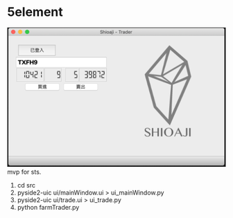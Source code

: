 # 5element
![png_title](screenshots/screenshot1.png)
mvp for sts.

1. cd src
2. pyside2-uic ui/mainWindow.ui > ui_mainWindow.py     
3. pyside2-uic ui/trade.ui > ui_trade.py     
4. python farmTrader.py
